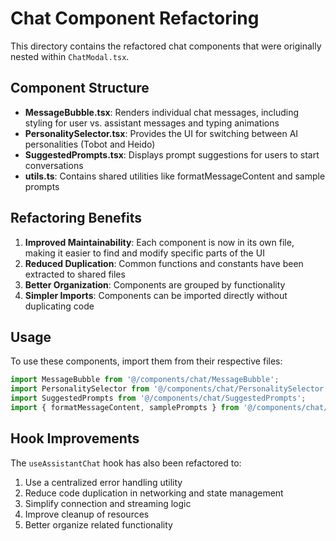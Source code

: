 # Chat Component Refactoring

This directory contains the refactored chat components that were originally nested within `ChatModal.tsx`.

## Component Structure

- **MessageBubble.tsx**: Renders individual chat messages, including styling for user vs. assistant messages and typing animations
- **PersonalitySelector.tsx**: Provides the UI for switching between AI personalities (Tobot and Heido)
- **SuggestedPrompts.tsx**: Displays prompt suggestions for users to start conversations
- **utils.ts**: Contains shared utilities like formatMessageContent and sample prompts

## Refactoring Benefits

1. **Improved Maintainability**: Each component is now in its own file, making it easier to find and modify specific parts of the UI
2. **Reduced Duplication**: Common functions and constants have been extracted to shared files
3. **Better Organization**: Components are grouped by functionality
4. **Simpler Imports**: Components can be imported directly without duplicating code

## Usage

To use these components, import them from their respective files:

```jsx
import MessageBubble from '@/components/chat/MessageBubble';
import PersonalitySelector from '@/components/chat/PersonalitySelector';
import SuggestedPrompts from '@/components/chat/SuggestedPrompts';
import { formatMessageContent, samplePrompts } from '@/components/chat/utils';
```

## Hook Improvements

The `useAssistantChat` hook has also been refactored to:

1. Use a centralized error handling utility
2. Reduce code duplication in networking and state management
3. Simplify connection and streaming logic
4. Improve cleanup of resources
5. Better organize related functionality 